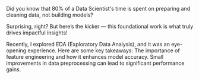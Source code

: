 Did you know that 80% of a Data Scientist's time is spent on preparing and cleaning data, not building models?

Surprising, right? But here’s the kicker — this foundational work is what truly drives impactful insights!

Recently, I explored EDA (Exploratory Data Analysis), and it was an eye-opening experience. Here are some key takeaways:
 The importance of feature engineering and how it enhances model accuracy.
 Small improvements in data preprocessing can lead to significant performance gains.
